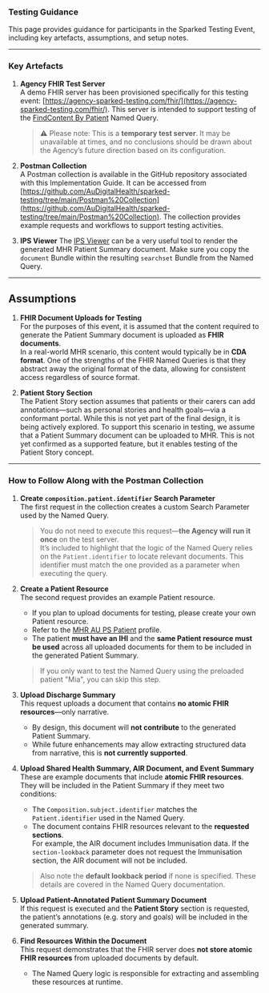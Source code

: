 ### Testing Guidance

This page provides guidance for participants in the Sparked Testing Event, including key artefacts, assumptions, and setup notes.

---

### Key Artefacts

1. **Agency FHIR Test Server**  
   A demo FHIR server has been provisioned specifically for this testing event: [https://agency-sparked-testing.com/fhir/](https://agency-sparked-testing.com/fhir/). This server is intended to support testing of the [FindContent By Patient](OperationDefinition-find-content-by-patient.html) Named Query.  
   > ⚠️ Please note: This is a **temporary test server**. It may be unavailable at times, and no conclusions should be drawn about the Agency’s future direction based on its configuration.

2. **Postman Collection**  
   A Postman collection is available in the GitHub repository associated with this Implementation Guide. It can be accessed from [https://github.com/AuDigitalHealth/sparked-testing/tree/main/Postman%20Collection](https://github.com/AuDigitalHealth/sparked-testing/tree/main/Postman%20Collection). The collection provides example requests and workflows to support testing activities.

3. **IPS Viewer**
   The [IPS Viewer](https://www.ipsviewer.com/) can be a very useful tool to render the generated MHR Patient Summary document. Make sure you copy the `document` Bundle within the resulting `searchset` Bundle from the Named Query.

---

## Assumptions

1. **FHIR Document Uploads for Testing**  
   For the purposes of this event, it is assumed that the content required to generate the Patient Summary document is uploaded as **FHIR documents**.  
   In a real-world MHR scenario, this content would typically be in **CDA format**. One of the strengths of the FHIR Named Queries is that they abstract away the original format of the data, allowing for consistent access regardless of source format.

2. **Patient Story Section**  
   The Patient Story section assumes that patients or their carers can add annotations—such as personal stories and health goals—via a conformant portal. While this is not yet part of the final design, it is being actively explored. To support this scenario in testing, we assume that a Patient Summary document can be uploaded to MHR. This is not yet confirmed as a supported feature, but it enables testing of the Patient Story concept.

---

### How to Follow Along with the Postman Collection

1. **Create `composition.patient.identifier` Search Parameter**  
   The first request in the collection creates a custom Search Parameter used by the Named Query.  
   > You do not need to execute this request—**the Agency will run it once** on the test server.  
   It’s included to highlight that the logic of the Named Query relies on the `Patient.identifier` to locate relevant documents. This identifier must match the one provided as a parameter when executing the query.

2. **Create a Patient Resource**  
   The second request provides an example Patient resource.  
   - If you plan to upload documents for testing, please create your own Patient resource.  
   - Refer to the [MHR AU PS Patient](StructureDefinition-mhr-au-ps-patient.html) profile.  
   - The patient **must have an IHI** and the **same Patient resource must be used** across all uploaded documents for them to be included in the generated Patient Summary.  
   > If you only want to test the Named Query using the preloaded patient "Mia", you can skip this step.

3. **Upload Discharge Summary**  
   This request uploads a document that contains **no atomic FHIR resources**—only narrative.  
   - By design, this document will **not contribute** to the generated Patient Summary.  
   - While future enhancements may allow extracting structured data from narrative, this is **not currently supported**.

4. **Upload Shared Health Summary, AIR Document, and Event Summary**  
   These are example documents that include **atomic FHIR resources**. They will be included in the Patient Summary if they meet two conditions:  
   - The `Composition.subject.identifier` matches the `Patient.identifier` used in the Named Query.  
   - The document contains FHIR resources relevant to the **requested sections**.  
     For example, the AIR document includes Immunisation data. If the `section-lookback` parameter does not request the Immunisation section, the AIR document will not be included.  
   > Also note the **default lookback period** if none is specified. These details are covered in the Named Query documentation.

5. **Upload Patient-Annotated Patient Summary Document**  
   If this request is executed and the **Patient Story** section is requested, the patient’s annotations (e.g. story and goals) will be included in the generated summary.

6. **Find Resources Within the Document**  
   This request demonstrates that the FHIR server does **not store atomic FHIR resources** from uploaded documents by default.  
   - The Named Query logic is responsible for extracting and assembling these resources at runtime.

